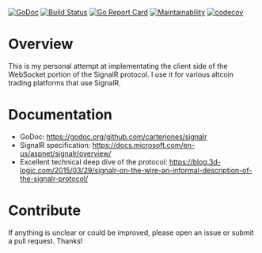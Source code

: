 [![GoDoc](https://godoc.org/github.com/carterjones/signalr?status.svg)](https://godoc.org/github.com/carterjones/signalr)
[![Build Status](https://travis-ci.org/carterjones/signalr.svg?branch=master)](https://travis-ci.org/carterjones/signalr)
[![Go Report Card](https://goreportcard.com/badge/github.com/carterjones/signalr)](https://goreportcard.com/report/github.com/carterjones/signalr)
[![Maintainability](https://api.codeclimate.com/v1/badges/c561e13d50cdd11e97a1/maintainability)](https://codeclimate.com/github/carterjones/signalr/maintainability)
[![codecov](https://codecov.io/gh/carterjones/signalr/branch/master/graph/badge.svg)](https://codecov.io/gh/carterjones/signalr)

# Overview

This is my personal attempt at implementating the client side of the WebSocket
portion of the SignalR protocol. I use it for various altcoin trading platforms
that use SignalR.

# Documentation

- GoDoc: https://godoc.org/github.com/carterjones/signalr
- SignalR specification: https://docs.microsoft.com/en-us/aspnet/signalr/overview/
- Excellent technical deep dive of the protocol: https://blog.3d-logic.com/2015/03/29/signalr-on-the-wire-an-informal-description-of-the-signalr-protocol/

# Contribute

If anything is unclear or could be improved, please open an issue or submit a
pull request. Thanks!
